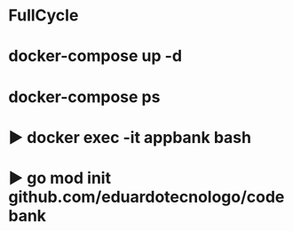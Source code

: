 # FullCycle
# docker-compose up -d
# docker-compose ps
# ▶ docker exec -it appbank bash
# ▶ go mod init github.com/eduardotecnologo/codebank


